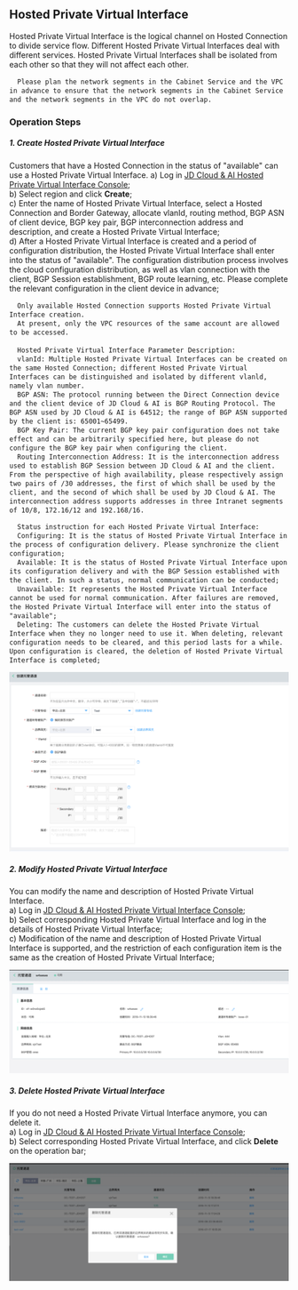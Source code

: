 ## Hosted Private Virtual Interface
Hosted Private Virtual Interface is the logical channel on Hosted Connection to divide service flow. Different Hosted Private Virtual Interfaces deal with different services. Hosted Private Virtual Interfaces shall be isolated from each other so that they will not affect each other.

```
  Please plan the network segments in the Cabinet Service and the VPC in advance to ensure that the network segments in the Cabinet Service and the network segments in the VPC do not overlap.
```

### Operation Steps
##### 1. Create Hosted Private Virtual Interface
Customers that have a Hosted Connection in the status of "available" can use a Hosted Private Virtual Interface.
a) Log in [JD Cloud & AI Hosted Private Virtual Interface Console](https://cns-console.jdcloud.com/host/hVif/list);  <br />
b) Select region and click **Create**;<br />
c) Enter the name of Hosted Private Virtual Interface, select a Hosted Connection and Border Gateway, allocate vlanId, routing method, BGP ASN of client device, BGP key pair, BGP interconnection address and description, and create a Hosted Private Virtual Interface;<br />
d) After a Hosted Private Virtual Interface is created and a period of configuration distribution, the Hosted Private Virtual Interface shall enter into the status of "available". The configuration distribution process involves the cloud configuration distribution, as well as vlan connection with the client, BGP Session establishment, BGP route learning, etc. Please complete the relevant configuration in the client device in advance;<br />

```
  Only available Hosted Connection supports Hosted Private Virtual Interface creation.
  At present, only the VPC resources of the same account are allowed to be accessed.

  Hosted Private Virtual Interface Parameter Description:
  vlanId: Multiple Hosted Private Virtual Interfaces can be created on the same Hosted Connection; different Hosted Private Virtual Interfaces can be distinguished and isolated by different vlanld, namely vlan number.
  BGP ASN: The protocol running between the Direct Connection device and the client device of JD Cloud & AI is BGP Routing Protocol. The BGP ASN used by JD Cloud & AI is 64512; the range of BGP ASN supported by the client is: 65001~65499.
  BGP Key Pair: The current BGP key pair configuration does not take effect and can be arbitrarily specified here, but please do not configure the BGP key pair when configuring the client.
  Routing Interconnection Address: It is the interconnection address used to establish BGP Session between JD Cloud & AI and the client. From the perspective of high availability, please respectively assign two pairs of /30 addresses, the first of which shall be used by the client, and the second of which shall be used by JD Cloud & AI. The interconnection address supports addresses in three Intranet segments of 10/8, 172.16/12 and 192.168/16.
```

```
  Status instruction for each Hosted Private Virtual Interface:
  Configuring: It is the status of Hosted Private Virtual Interface in the process of configuration delivery. Please synchronize the client configuration;
  Available: It is the status of Hosted Private Virtual Interface upon its configuration delivery and with the BGP Session established with the client. In such a status, normal communication can be conducted;
  Unavailable: It represents the Hosted Private Virtual Interface cannot be used for normal communication. After failures are removed, the Hosted Private Virtual Interface will enter into the status of "available";
  Deleting: The customers can delete the Hosted Private Virtual Interface when they no longer need to use it. When deleting, relevant configuration needs to be cleared, and this period lasts for a while. Upon configuration is cleared, the deletion of Hosted Private Virtual Interface is completed;
```

![](../../../../../image/Networking/Direct-Connect-Service/Operation-Guide/create-hosted-private-vif.png)

##### 2. Modify Hosted Private Virtual Interface
You can modify the name and description of Hosted Private Virtual Interface.<br />
a) Log in [JD Cloud & AI Hosted Private Virtual Interface Console](https://cns-console.jdcloud.com/host/hVif/list);  <br />
b) Select corresponding Hosted Private Virtual Interface and log in the details of Hosted Private Virtual Interface;<br />
c) Modification of the name and description of Hosted Private Virtual Interface is supported, and the restriction of each configuration item is the same as the creation of Hosted Private Virtual Interface;<br />

![](../../../../../image/Networking/Direct-Connect-Service/Operation-Guide/update-hosted-private-vif.png)

##### 3. Delete Hosted Private Virtual Interface
If you do not need a Hosted Private Virtual Interface anymore, you can delete it.<br />
a) Log in [JD Cloud & AI Hosted Private Virtual Interface Console](https://cns-console.jdcloud.com/host/hVif/list);  <br />
b) Select corresponding Hosted Private Virtual Interface, and click **Delete** on the operation bar;<br />

![](../../../../../image/Networking/Direct-Connect-Service/Operation-Guide/delete-hosted-private-vif.png)
